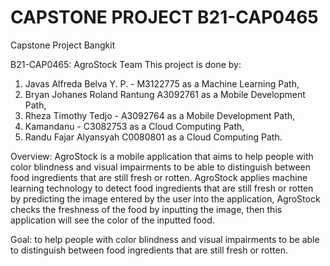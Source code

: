 # CAPSTONE PROJECT B21-CAP0465
Capstone Project Bangkit

B21-CAP0465: AgroStock Team
This project is done by:
1. Javas Alfreda Belva Y. P. - M3122775 as a Machine Learning Path,
2. Bryan Johanes Roland Rantung A3092761 as a Mobile Development Path,
3. Rheza Timothy Tedjo - A3092764 as a Mobile Development Path, 
4. Kamandanu - C3082753 as a Cloud Computing Path,
5. Randu Fajar Alyansyah C0080801 as a Cloud Computing Path.

Overview: AgroStock is a mobile application that aims to help people with color blindness and visual impairments to be able to distinguish between food ingredients that are still fresh or rotten. AgroStock applies machine learning technology to detect food ingredients that are still fresh or rotten by predicting the image entered by the user into the application, AgroStock checks the freshness of the food by inputting the image, then this application will see the color of the inputted food.

Goal: to help people with color blindness and visual impairments to be able to distinguish between food ingredients that are still fresh or rotten.
